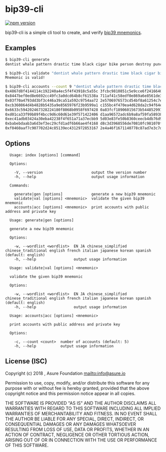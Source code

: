 # bip39-cli

[![npm version](https://badge.fury.io/js/bip39-cli.svg)](https://badge.fury.io/js/bip39-cli)

bip39-cli is a simple cli tool to create, and verify
[bip39 mnemonics](https://github.com/bitcoin/bips/blob/master/bip-0039.mediawiki).

## Examples

```sh
$ bip39-cli generate
dentist whale pattern drastic time black cigar bike person destroy punch hungry

$ bip39-cli validate "dentist whale pattern drastic time black cigar bike person destroy punch hungry"
Mnemonic is valid!

$ bip39-cli accounts --count 9 "dentist whale pattern drastic time black cigar bike person destroy punch hungry"
0x4867d8f4144114c192240a4ec5f4f43918c5a55c 3fcbc9810851c5e9cce6f241664078b2e1fce92a3ad33cc2178220247678dce6
0x8447bef0ed8e6692cc49fc3a0dcd64b8cf61538a 711af41c58edf0e869a6e8561de379172a34ce26e2df0da58e89b3a0dacad6e8
0x03f70a4793dd3bf3c446a39ca51a592c9754aa72 2e5706976573cd54bf8a61254c7e230b802b81acba0c55a91457b5e998bb4841
0xcb360864d4b4828b5435a9e8565976f23b9599a1 c155bc4f470ea4d628da2c94f64eb8d75d45a0872a6ab513ae5a98652e515b7e
0x6633c594202467328224180f8068b0958f697428 0a83fcf18906015673b5448529913f276184ed0aa8e80bf08ee39e5e83864171
0xd01ca33f99b89f4bcc9d6c60d61e39f571422406 d1aa96572adc6b9a8af59fa589388ddea88089a15db725ec6adad189152d8b5f
0xec41adb03424a30eba42238f4f651a71a37ecbb9 5d03e83fe50b8360ceecb4db76d90983590e3d297b2a4c47dbc9a3d1d2c387ec
0xbabebdaab3a6d3ef3ec29cfd1adf6b66ae4f4168 d8c3d3968556de70810fc981070fc8df7b785cd2db31ef07e382186edbdc5018
0xf0460aaf7c907702d24c85139ec4312972853167 2e4a46f1671140778c87ad7e3c7d7f5d6532e27b7f6254fcbaea89f79eb0b870
```

## Options

```
  Usage: index [options] [command]

  Options:

    -V, --version                      output the version number
    -h, --help                         output usage information

  Commands:

    generate|gen [options]             generate a new bip39 mnemonic
    validate|val [options] <mnemonic>  validate the given bip39 mnemonic
    accounts|acc [options] <mnemonic>  print accounts with public address and private key
```

```
  Usage: generate|gen [options]

  generate a new bip39 mnemonic

  Options:

    -w, --wordlist <wordlist>  EN JA chinese_simplified chinese_traditional english french italian japanese korean spanish (default: english)
    -h, --help                 output usage information
```

```
  Usage: validate|val [options] <mnemonic>

  validate the given bip39 mnemonic

  Options:

    -w, --wordlist <wordlist>  EN JA chinese_simplified chinese_traditional english french italian japanese korean spanish (default: english)
    -h, --help                 output usage information
```

```
  Usage: accounts|acc [options] <mnemonic>

  print accounts with public address and private key

  Options:

    -c, --count <count>  number of accounts (default: 5)
    -h, --help           output usage information
```

## License (ISC)

Copyright (c) 2018 , Asure Foundation <mailto:info@asure.io>

Permission to use, copy, modify, and/or distribute this software for any
purpose with or without fee is hereby granted, provided that the above
copyright notice and this permission notice appear in all copies.

THE SOFTWARE IS PROVIDED "AS IS" AND THE AUTHOR DISCLAIMS ALL WARRANTIES
WITH REGARD TO THIS SOFTWARE INCLUDING ALL IMPLIED WARRANTIES OF
MERCHANTABILITY AND FITNESS. IN NO EVENT SHALL THE AUTHOR BE LIABLE FOR
ANY SPECIAL, DIRECT, INDIRECT, OR CONSEQUENTIAL DAMAGES OR ANY DAMAGES
WHATSOEVER RESULTING FROM LOSS OF USE, DATA OR PROFITS, WHETHER IN AN
ACTION OF CONTRACT, NEGLIGENCE OR OTHER TORTIOUS ACTION, ARISING OUT OF
OR IN CONNECTION WITH THE USE OR PERFORMANCE OF THIS SOFTWARE.
